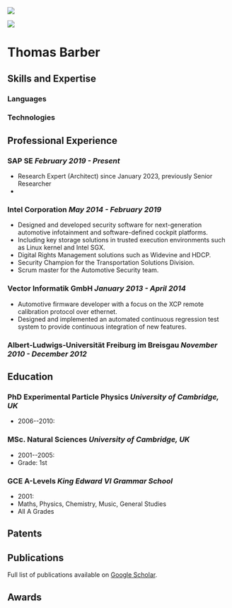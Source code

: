 [![](https://img.shields.io/badge/ThomasBarber-2867B2?style=for-the-badge&logo=linkedin&logoColor=white)](https://www.linkedin.com/in/thomas-barber-b3965551/)

[![](https://img.shields.io/badge/tmbrbr-2867B2?style=for-the-badge&logo=github&logoColor=white)](https://github.com/tmbrbr)



# Thomas Barber

## Skills and Expertise

### Languages

### Technologies

## Professional Experience

### SAP SE *February 2019 - Present*
* Research Expert (Architect) since January 2023, previously Senior Researcher
* 

### Intel Corporation *May 2014 - February 2019*
* Designed and developed security software for next-generation automotive infotainment and software-defined cockpit platforms.
* Including key storage solutions in trusted execution environments such as Linux kernel and Intel SGX.
* Digital Rights Management solutions such as Widevine and HDCP.
* Security Champion for the Transportation Solutions Division.
* Scrum master for the Automotive Security team.

### Vector Informatik GmbH *January 2013 - April 2014*
 * Automotive firmware developer with a focus on the XCP remote calibration protocol over ethernet.
 * Designed and implemented an automated continuous regression test system to provide continuous integration of new features.

### Albert-Ludwigs-Universität Freiburg im Breisgau *November 2010 - December 2012*



## Education

### PhD Experimental Particle Physics *University of Cambridge, UK*
 * 2006--2010: 
### MSc. Natural Sciences *University of Cambridge, UK*
 * 2001--2005: 
 * Grade: 1st
### GCE A-Levels *King Edward VI Grammar School*
 * 2001: 
 * Maths, Physics, Chemistry, Music, General Studies
 * All A Grades

## Patents

## Publications

Full list of publications available on [Google Scholar](https://scholar.google.com/citations?hl=en&user=C_4bRjsAAAAJ&view_op=list_works&sortby=pubdate).

## Awards






